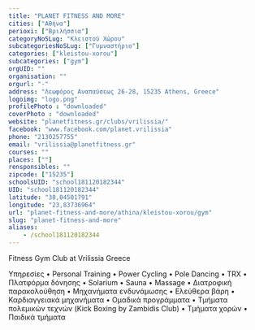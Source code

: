 ```yaml
---
title: "PLANET FITNESS AND MORE"
cities: ["Αθήνα"]
perioxi: ["Βριλήσσια"]
categoryNoSLug: "Κλειστού Χώρου"
subcategoriesNoSLug: ["Γυμναστήριο"]
categories: ["kleistou-xorou"]
subcategories: ["gym"]
orgUID: ""
organisation: ""
orgurl: "-"
address: "Λεωφόρος Αναπαύσεως 26-28, 15235 Athens, Greece"
logoimg: "logo.png"
profilePhoto : "downloaded"
coverPhoto : "downloaded"
website: "planetfitness.gr/clubs/vrilissia/"
facebook: "www.facebook.com/planet.vrilissia"
phone: "2130257755"
email: "vrilissia@planetfitness.gr"
courses: ""
places: [""]
rensponsibles: ""
zipcode: ["15235"]
schoolsUID: "school181120182344"
UID: "school181120182344"
latitude: "38,04501791"
longitude: "23,83736964"
url: "planet-fitness-and-more/athina/kleistou-xorou/gym"
slug: "planet-fitness-and-more"
aliases:
    - /school181120182344
---
```



Fitness Gym Club at Vrilissia Greece

Υπηρεσίες • Personal Training • Power Cycling • Pole Dancing • TRX • Πλατφόρμα δόνησης • Solarium • Sauna • Massage • Διατροφική παρακολούθηση • Μηχανήματα ενδυνάμωσης • Ελεύθερα βάρη • Καρδιαγγειακά μηχανήματα • Ομαδικά προγράμματα • Τμήματα πολεμικών τεχνών (Kick Boxing by Zambidis Club) • Τμήματα χορών • Παιδικά τμήματα
